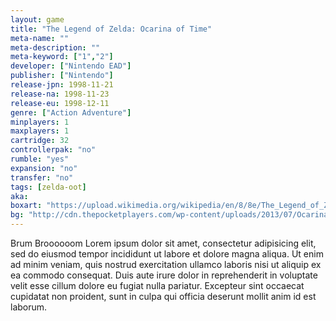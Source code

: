 ```yaml
---
layout: game
title: "The Legend of Zelda: Ocarina of Time"
meta-name: ""
meta-description: ""
meta-keyword: ["1","2"]
developer: ["Nintendo EAD"]
publisher: ["Nintendo"]
release-jpn: 1998-11-21
release-na: 1998-11-23
release-eu: 1998-12-11
genre: ["Action Adventure"]
minplayers: 1
maxplayers: 1
cartridge: 32
controllerpak: "no"
rumble: "yes"
expansion: "no"
transfer: "no"
tags: [zelda-oot]
aka:
boxart: "https://upload.wikimedia.org/wikipedia/en/8/8e/The_Legend_of_Zelda_Ocarina_of_Time_box_art.png"
bg: "http://cdn.thepocketplayers.com/wp-content/uploads/2013/07/Ocarina-3D-Sheik.jpg"
---
```


Brum Broooooom
Lorem ipsum dolor sit amet, consectetur adipisicing elit, sed do eiusmod tempor incididunt ut labore et dolore magna aliqua. Ut enim ad minim veniam, quis nostrud exercitation ullamco laboris nisi ut aliquip ex ea commodo consequat. Duis aute irure dolor in reprehenderit in voluptate velit esse cillum dolore eu fugiat nulla pariatur. Excepteur sint occaecat cupidatat non proident, sunt in culpa qui officia deserunt mollit anim id est laborum.
